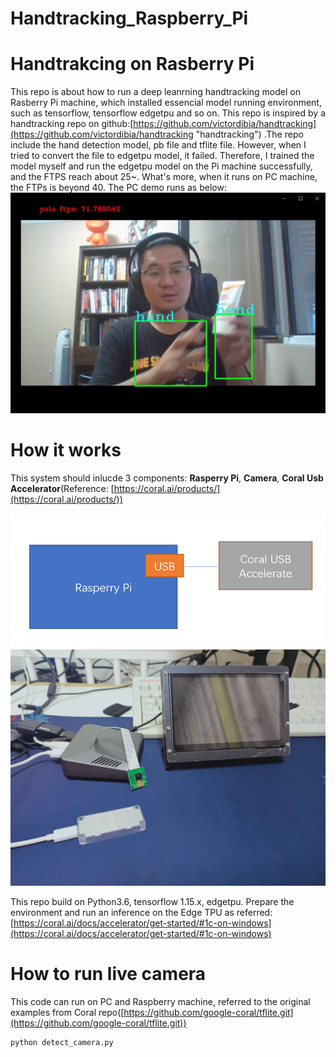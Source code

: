 # Handtracking_Raspberry_Pi

# Handtrakcing on Rasberry Pi #
This repo is about how to run a deep leanrning handtracking model on Rasberry Pi machine, which installed essencial model running environment, such as tensorflow, tensorflow edgetpu and so on.
This repo is inspired by a handtracking repo on github:[https://github.com/victordibia/handtracking](https://github.com/victordibia/handtracking "handtracking") .The repo include the hand detection model, pb file and tflite file. However, when I tried to convert the file to edgetpu model, it failed. Therefore, I trained the model myself and run the edgetpu model on the Pi machine successfully, and the FTPS reach about 25~. What's more, when it runs on PC machine, the FTPs is beyond 40. The PC demo runs as below:
![Components](./docs/images/display1.png)

# How it works #
This system should inlucde 3 components: **Rasperry Pi**, **Camera**, **Coral Usb Accelerator**(Reference: [https://coral.ai/products/](https://coral.ai/products/))

![Components](./docs/images/structure1.png)
![Components](./docs/images/structure2.png)

This repo build on Python3.6, tensorflow 1.15.x, edgetpu.
Prepare the environment and run an inference on the Edge TPU as referred: [https://coral.ai/docs/accelerator/get-started/#1c-on-windows](https://coral.ai/docs/accelerator/get-started/#1c-on-windows)

# How to run live camera #
This code can run on PC and Raspberry machine, referred to the original examples from Coral repo([https://github.com/google-coral/tflite.git](https://github.com/google-coral/tflite.git))

    python detect_camera.py